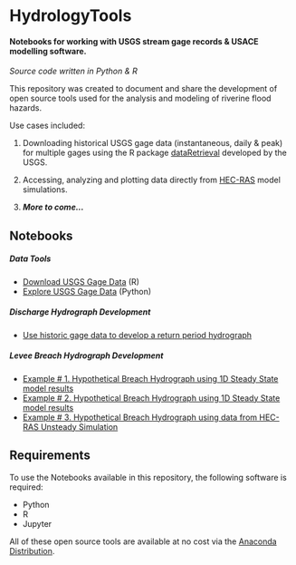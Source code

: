 # HydrologyTools
#### Notebooks for working with USGS stream gage records & USACE modelling software. 
*Source code written in Python & R*

This repository was created to document and share the development of open source tools used for the 
analysis and modeling of riverine flood hazards. 

Use cases included:
1. Downloading historical USGS gage data (instantaneous, daily & peak) for multiple gages
using the R package [dataRetrieval](https://github.com/USGS-R/dataRetrieval) developed by the USGS.

2. Accessing, analyzing and plotting data directly from [HEC-RAS](http://www.hec.usace.army.mil/software/hec-ras/) model simulations.
3. __*More to come...*__

## Notebooks
##### Data Tools
+  [Download USGS Gage Data](nbs/GageGrabber.ipynb) (R)
+  [Explore USGS Gage Data](nbs/Exploprer.ipynb) (Python)

##### Discharge Hydrograph Development
+  [Use historic gage data to develop a return period hydrograph](nbs/MethodologyOverview.ipynb)

##### Levee Breach Hydrograph Development
+  [Example # 1. Hypothetical Breach Hydrograph using 1D Steady State model results](nbs/Lisle_BreachHydro.ipynb)
+  [Example # 2. Hypothetical Breach Hydrograph using 1D Steady State model results](nbs/WP_BreachHydro.ipynb)
+  [Example # 3. Hypothetical Breach Hydrograph using data from HEC-RAS Unsteady Simulation](nbs/Deposit_BreachHydro.ipynb)

## Requirements
To use the Notebooks available in this repository, the following software is required:
- Python
- R
- Jupyter

All of these open source tools are available at no cost via the [Anaconda Distribution](https://www.anaconda.com/distribution/).

